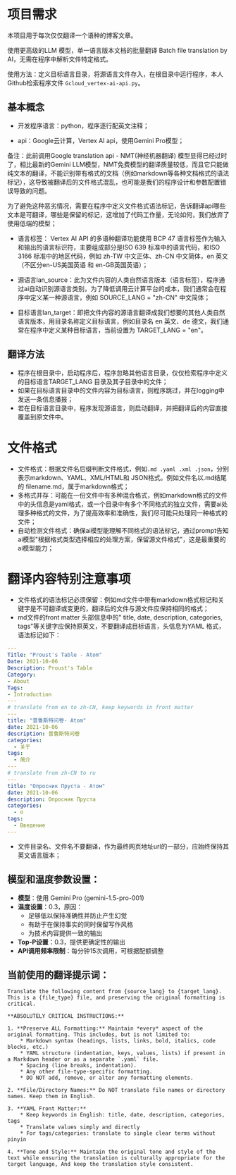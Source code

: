 # 项目需求

本项目用于每次仅仅翻译一个语种的博客文章。

使用更高级的LLM 模型，单一语言版本文档的批量翻译 Batch file translation by AI，无需在程序中解析文件特定格式。

使用方法：定义目标语言目录，将源语言文件存入，在根目录中运行程序，本人Github检索程序文件 `Gcloud_vertex-ai-api.py`。


## 基本概念

- 开发程序语言：python，程序逐行配英文注释；

- api：Google云计算，Vertex AI api，使用Gemini Pro模型；

备注：此前调用Google translation api - NMT(神经机器翻译) 模型显得已经过时了，相比最新的Gemini LLM模型，NMT免费模型的翻译质量较低，而且它只能做纯文本的翻译，不能识别带有格式的文档（例如markdown等各种文档格式的语法标记），这导致被翻译后的文件格式混乱，也可能是我们的程序设计和参数配置错误导致的问题。

为了避免这种恶劣情况，需要在程序中定义文件格式语法标记，告诉翻译api哪些文本是可翻译，哪些是保留的标记，这增加了代码工作量，无论如何，我们放弃了使用低端的模型；

- 语言标签： Vertex AI API 的多语种翻译功能使用 BCP 47 语言标签作为输入和输出的语言标识符，主要组成部分是ISO 639 标准中的语言代码，和ISO 3166 标准中的地区代码，例如 zh-TW 中文正体、zh-CN 中文简体，en 英文（不区分en-US美国英语 和 en-GB英国英语）；

- 源语言lan_source：此为文件内容的人类自然语言版本（语言标签），程序通过ai自动识别源语言类别，为了降低调用云计算平台的成本，我们通常会在程序中定义某一种源语言，例如 SOURCE_LANG = "zh-CN" 中文简体；

- 目标语言lan_target：即把文件内容的源语言翻译成我们想要的其他人类自然语言版本，用目录名称定义目标语言，例如目录名 en 英文、de 德文，我们通常在程序中定义某种目标语言，当前设置为 TARGET_LANG = "en"。

## 翻译方法
- 程序在根目录中，启动程序后，程序忽略其他语言目录，仅仅检索程序中定义的目标语言TARGET_LANG 目录及其子目录中的文件；
- 如果在目标语言目录中的文件内容为目标语言，则程序跳过，并在logging中发送一条信息播报；
- 若在目标语言目录中，程序发现源语言，则启动翻译，并把翻译后的内容直接覆盖到原文件中。



# 文件格式
- 文件格式：根据文件名后缀判断文件格式，例如`.md .yaml .xml .json`，分别表示markdown、YAML、XML/HTML和 JSON格式。例如文件名以.md结尾的 filename.md，属于markdown格式；
- 多格式并存：可能在一份文件中有多种混合格式，例如markdown格式的文件中的头信息是yaml格式，或一个目录中有多个不同格式的独立文件，需要ai处理多种格式的文件，为了提高效率和准确性，我们尽可能只处理同一种格式的文件；
- 自动检测文件格式：确保ai模型能理解不同格式的语法标记，通过prompt告知ai模型"根据格式类型选择相应的处理方案，保留源文件格式"，这是最重要的ai模型能力；


# 翻译内容特别注意事项
- 文件格式的语法标记必须保留：例如md文件中带有markdown格式标记和关键字是不可翻译或变更的，翻译后的文件与源文件应保持相同的格式；
- md文件的front matter 头部信息中的" title, date, description, categories, tags"等关键字应保持原英文，不要翻译成目标语言，头信息为YAML 格式，语法标记如下：

```yaml
---
Title: "Proust's Table - Atom"
Date: 2021-10-06
Description: Proust's Table
Category:
- About
Tags:
- Introduction
---
# translate from en to zh-CN, keep keywords in front matter
---
title: "普鲁斯特问卷- Atom"
date: 2021-10-06
description: 普鲁斯特问卷
categories:
  - 关于
tags:
  - 简介
---
# translate from zh-CN to ru
---
title: "Опросник Пруста - Атом"
date: 2021-10-06
description: Опросник Пруста
categories:
  - о
tags:
  - Введение
---
```

- 文件目录名、文件名不要翻译，作为最终网页地址url的一部分，应始终保持其英文语言版本；


## 模型和温度参数设置：

- **模型**：使用 Gemini Pro (gemini-1.5-pro-001)
- **温度设置**：0.3，原因：
  - 足够低以保持准确性并防止产生幻觉
  - 有助于在保持事实的同时保留写作风格
  - 为技术内容提供一致的输出
- **Top-P设置**：0.3，提供更确定性的输出
- **API调用频率限制**：每分钟15次调用，可根据配额调整

## 当前使用的翻译提示词：

```
Translate the following content from {source_lang} to {target_lang}. This is a {file_type} file, and preserving the original formatting is critical.

**ABSOLUTELY CRITICAL INSTRUCTIONS:**

1. **Preserve ALL Formatting:** Maintain *every* aspect of the original formatting. This includes, but is not limited to:
    * Markdown syntax (headings, lists, links, bold, italics, code blocks, etc.)
    * YAML structure (indentation, keys, values, lists) if present in a Markdown header or as a separate `.yaml` file.
    * Spacing (line breaks, indentation).
    * Any other file-type-specific formatting.
    * DO NOT add, remove, or alter any formatting elements.

2. **File/Directory Names:** Do NOT translate file names or directory names. Keep them in English.

3. **YAML Front Matter:**
    * Keep keywords in English: title, date, description, categories, tags
    * Translate values simply and directly
    * For tags/categories: translate to single clear terms without pinyin

4. **Tone and Style:** Maintain the original tone and style of the text while ensuring the translation is culturally appropriate for the target language, And keep the translation style consistent.
```
